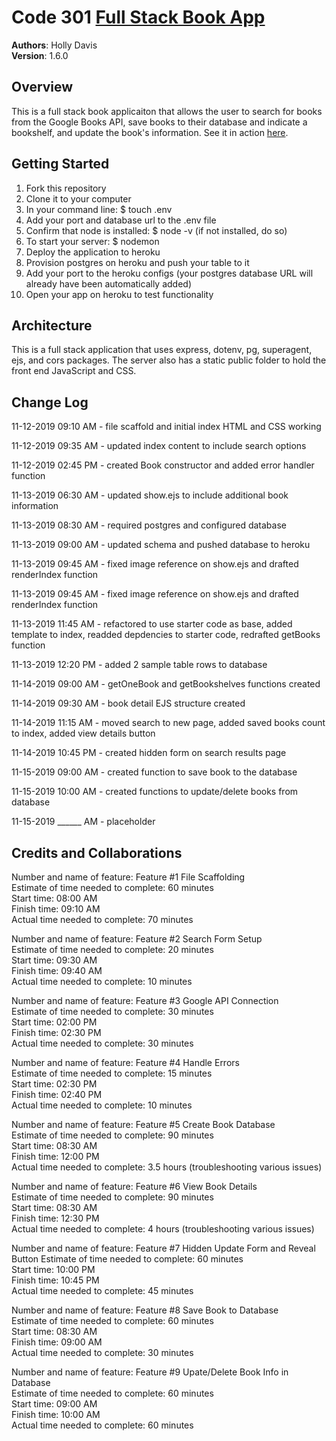 # Code 301 [Full Stack Book App](https://shielded-thicket-11289.herokuapp.com/)  

**Authors**: Holly Davis  
**Version**: 1.6.0
<!-- (increment the patch/fix version number if you make more commits past your first submission) -->

## Overview
This is a full stack book applicaiton that allows the user to search for books from the Google Books API, save books to their database and indicate a bookshelf, and update the book's information. See it in action [here](https://shielded-thicket-11289.herokuapp.com/).

<!-- Provide a high level overview of what this application is and why you are building it, beyond the fact that it's an assignment for this class. (i.e. What's your problem domain?) -->

## Getting Started
<!-- What are the steps that a user must take in order to build this app on their own machine and get it running? -->

1. Fork this repository
2. Clone it to your computer
3. In your command line: $ touch .env
4. Add your port and database url to the .env file
5. Confirm that node is installed: $ node -v (if not installed, do so)
6. To start your server: $ nodemon
7. Deploy the application to heroku
8. Provision postgres on heroku and push your table to it
9. Add your port to the heroku configs (your postgres database URL will already have been automatically added)
10. Open your app on heroku to test functionality

## Architecture

This is a full stack application that uses express, dotenv, pg, superagent, ejs, and cors packages. The server also has a static public folder to hold the front end JavaScript and CSS.

<!-- Provide a detailed description of the application design. What technologies (languages, libraries, etc) you're using, and any other relevant design information. -->


## Change Log

11-12-2019 09:10 AM - file scaffold and initial index HTML and CSS working

11-12-2019 09:35 AM - updated index content to include search options

11-12-2019 02:45 PM - created Book constructor and added error handler function

11-13-2019 06:30 AM - updated show.ejs to include additional book information

11-13-2019 08:30 AM - required postgres and configured database

11-13-2019 09:00 AM - updated schema and pushed database to heroku

11-13-2019 09:45 AM - fixed image reference on show.ejs and drafted renderIndex function

11-13-2019 09:45 AM - fixed image reference on show.ejs and drafted renderIndex function

11-13-2019 11:45 AM - refactored to use starter code as base, added template to index, readded depdencies to starter code, redrafted getBooks function

11-13-2019 12:20 PM - added 2 sample table rows to database

11-14-2019 09:00 AM - getOneBook and getBookshelves functions created

11-14-2019 09:30 AM - book detail EJS structure created

11-14-2019 11:15 AM - moved search to new page, added saved books count to index, added view details button

11-14-2019 10:45 PM - created hidden form on search results page

11-15-2019 09:00 AM - created function to save book to the database

11-15-2019 10:00 AM - created functions to update/delete books from database

11-15-2019 ______ AM - placeholder

<!-- Use this area to document the iterative changes made to your application as each feature is successfully implemented. Use time stamps. Here's an examples:

01-01-2001 4:59pm - Application now has a fully-functional express server, with a GET route for the location resource.-->

## Credits and Collaborations
<!-- Give credit (and a link) to other people or resources that helped you build this application. -->


Number and name of feature: Feature #1 File Scaffolding  
Estimate of time needed to complete: 60 minutes  
Start time: 08:00 AM  
Finish time: 09:10 AM  
Actual time needed to complete: 70 minutes  

Number and name of feature: Feature #2 Search Form Setup  
Estimate of time needed to complete: 20 minutes  
Start time: 09:30 AM  
Finish time: 09:40 AM  
Actual time needed to complete: 10 minutes  

Number and name of feature: Feature #3 Google API Connection  
Estimate of time needed to complete: 30 minutes  
Start time: 02:00 PM  
Finish time: 02:30 PM  
Actual time needed to complete: 30 minutes  

Number and name of feature: Feature #4 Handle Errors  
Estimate of time needed to complete: 15 minutes  
Start time: 02:30 PM  
Finish time: 02:40 PM  
Actual time needed to complete: 10 minutes  

Number and name of feature: Feature #5 Create Book Database  
Estimate of time needed to complete: 90 minutes  
Start time: 08:30 AM  
Finish time: 12:00 PM  
Actual time needed to complete: 3.5 hours (troubleshooting various issues)  

Number and name of feature: Feature #6 View Book Details  
Estimate of time needed to complete: 90 minutes  
Start time: 08:30 AM  
Finish time: 12:30 PM  
Actual time needed to complete: 4 hours (troubleshooting various issues)  

Number and name of feature: Feature #7 Hidden Update Form and Reveal Button 
Estimate of time needed to complete: 60 minutes  
Start time: 10:00 PM  
Finish time: 10:45 PM  
Actual time needed to complete: 45 minutes  

Number and name of feature: Feature #8 Save Book to Database  
Estimate of time needed to complete: 60 minutes  
Start time: 08:30 AM  
Finish time: 09:00 AM  
Actual time needed to complete: 30 minutes  

Number and name of feature: Feature #9 Upate/Delete Book Info in Database  
Estimate of time needed to complete: 60 minutes  
Start time: 09:00 AM  
Finish time: 10:00 AM  
Actual time needed to complete: 60 minutes  
